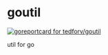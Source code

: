# goutil
[![goreportcard for tedforv/goutil][2]][1]

util for go



[1]: https://goreportcard.com/report/github.com/tedforv/goutil
[2]: https://goreportcard.com/badge/github.com/tedforv/goutil
